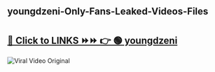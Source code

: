 
 ## youngdzeni-Only-Fans-Leaked-Videos-Files

# <h2><a href="https://mediaupload.pro?youngdzeni">🔗 Click to LINKS ⏩⏩ 👉 🟢 youngdzeni </a></h2>

<a href="https://mediaupload.pro?youngdzeni" rel="nofollow" data-target="animated-image.originalLink"><img src="https://i.ibb.co.com/xMMVF88/686577567.gif" alt="Viral Video Original" style="max-width: 100%; display: inline-block;" data-target="animated-image.originalImage"></a>